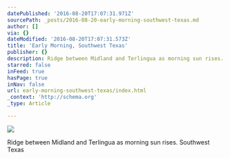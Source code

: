```yaml
---
datePublished: '2016-08-20T17:07:31.971Z'
sourcePath: _posts/2016-08-20-early-morning-southwest-texas.md
author: []
via: {}
dateModified: '2016-08-20T17:07:31.573Z'
title: 'Early Morning, Southwest Texas'
publisher: {}
description: Ridge between Midland and Terlingua as morning sun rises. Southwest Texas
starred: false
inFeed: true
hasPage: true
inNav: false
url: early-morning-southwest-texas/index.html
_context: 'http://schema.org'
_type: Article

---
```

![](https://the-grid-user-content.s3-us-west-2.amazonaws.com/3e7c2b6c-fd5c-48bb-9aa2-8a8c360e5eac.jpg)

Ridge between Midland and Terlingua as morning sun rises. Southwest Texas